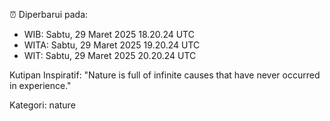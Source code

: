 ⏰ Diperbarui pada:
- WIB: Sabtu, 29 Maret 2025 18.20.24 UTC
- WITA: Sabtu, 29 Maret 2025 19.20.24 UTC
- WIT: Sabtu, 29 Maret 2025 20.20.24 UTC

Kutipan Inspiratif:
"Nature is full of infinite causes that have never occurred in experience."


Kategori: nature

